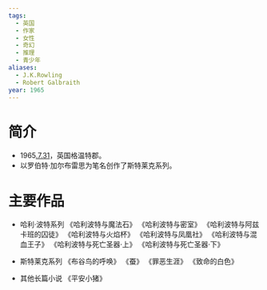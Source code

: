```yaml
---
tags:
  - 英国
  - 作家
  - 女性
  - 奇幻
  - 推理
  - 青少年
aliases:
  - J.K.Rowling
  - Robert Galbraith
year: 1965
---
```

# 简介

- 1965[.7.31](2024-07-31.md)，英国格温特郡。
- 以罗伯特·加尔布雷思为笔名创作了斯特莱克系列。
# 主要作品

- 哈利·波特系列
《哈利波特与魔法石》
《哈利波特与密室》
《哈利波特与阿兹卡班的囚徒》
《哈利波特与火焰杯》
《哈利波特与凤凰社》
《哈利波特与混血王子》
《哈利波特与死亡圣器·上》
《哈利波特与死亡圣器·下》

- 斯特莱克系列
《布谷鸟的呼唤》
《蚕》
《罪恶生涯》
《致命的白色》

- 其他长篇小说
《平安小猪》